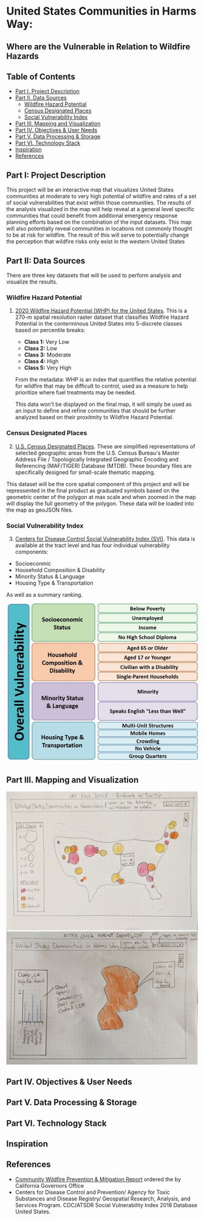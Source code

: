 # United States Communities in Harms Way:
## **Where are the Vulnerable in Relation to Wildfire Hazards**  

<!-- TOC -->

## Table of Contents
- [Part I. Project Description](#part-i-project-summary-proposal)  
- [Part II. Data Sources](#part-ii-data-sources)  
    - [Wildfire Hazard Potential ](#wildfire-hazard-potential)
    - [Census Designated Places](#census-designated-places)
    - [Social Vulnerability Index ](#social-vulnerability-index)
- [Part III. Mapping and Visualization](#part-iii-mapping-&-visualization)
- [Part IV. Objectives & User Needs](#part-iv-objectives-&-user-needs)
- [Part V. Data Processing & Storage](#part-v-data-processing-&-stograge)
- [Part VI. Technology Stack](#part-vii-technology-stack)
- [Inspiration](#inspiration)
- [References](#references)  

<!-- /TOC -->

## Part I: Project Description 
This project will be an interactive map that visualizes United States communities at moderate to very high potential of wildfire and rates of a set of social vulnerabilities that exist within those communities. The results of the analysis visualized in the map will help reveal at a general level specific communities that could benefit from additional emergency response planning efforts based on the combination of the input datasets. This map will also potentially reveal communities in locations not commonly thought to be at risk for wildfire. The result of this will serve to potentially change the perception that wildfire risks only exist in the western United States

## Part II: Data Sources
There are three key datasets that will be used to perform analysis and visualize the results.

### Wildfire Hazard Potential  

1. [2020 Wildfire Hazard Potential (WHP) for the United States](https://www.fs.usda.gov/rmrs/datasets/wildfire-hazard-potential-united-states-270-m-version-2020-3rd-edition). This is a 270-m spatial resolution raster dataset that classifies Wildfire Hazard Potential in the conterminous United States into 5-discrete classes based on percentile breaks:   
       
    - **Class 1:** Very Low
    - **Class 2:** Low
    - **Class 3:** Moderate
    - **Class 4:** High
    - **Class 5:** Very High  

   From the metadata: WHP is an index that quantifies the relative potential for wildfire that may be difficult to control, used as a measure to help prioritize where fuel treatments may be needed.  

   This data won't be displayed on the final map, it will simply be used as an input to define and refine communities that should be further analyzed based on their proxitmity to Wildfire Hazard Potential.  

### Census Designated Places  

2. [U.S. Census Designated Places](https://www2.census.gov/geo/tiger/GENZ2020/shp/cb_2020_us_place_500k.zip). These are simplified representations of selected geographic areas from the U.S. Census Bureau's Master Address File / Topologically Integrated Geographic Encoding and Referencing (MAF/TIGER) Database (MTDB). These boundary files are specifically designed for small-scale thematic mapping.  

This dataset will be the core spatial component of this project and will be repressented in the final product as graduated symbols based on the geometric center of the polygon at max scale and when zoomed in the map will display the full geometry of the polygon. These data will be loaded into the map as geoJSON files.

### Social Vulnerability Index  

3. [Centers for Disease Control Social Vulnerability Index (SVI)](https://www.atsdr.cdc.gov/placeandhealth/svi/documentation/SVI_documentation_2018.html). This data is available at the tract level and has four individual vulnerability components:  

- Socioeconmic
- Household Composition & Disability
- Minority Status & Language
- Housing Type & Transportation
 
As well as a summary ranking.

![SVI Classes](images/CDC-SVI-Variables.jpg)

## Part III. Mapping and Visualization
![Wire Frame 1](images/wireframe1.jpg)
![Wire Frame 2](images/wireframe2.jpg)


## Part IV. Objectives & User Needs

## Part V. Data Processing & Storage

## Part VI. Technology Stack

## Inspiration

## References
- [Community Wildfire Prevention & Mitigation Report](https://www.fire.ca.gov/media/5584/45-day-report-final.pdf) ordered the by California Governors Office
- Centers for Disease Control and Prevention/ Agency for Toxic Substances and Disease Registry/ Geospatial Research, Analysis, and Services Program. CDC/ATSDR Social Vulnerability Index 2018 Database United States.